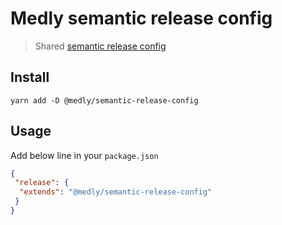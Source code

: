# Medly semantic release config

> Shared [semantic release config](https://semantic-release.gitbook.io/semantic-release/usage/configuration)

## Install

```shell
yarn add -D @medly/semantic-release-config
```

## Usage

Add below line in your `package.json`

```json
{
 "release": {
  "extends": "@medly/semantic-release-config"
 }
}
```
